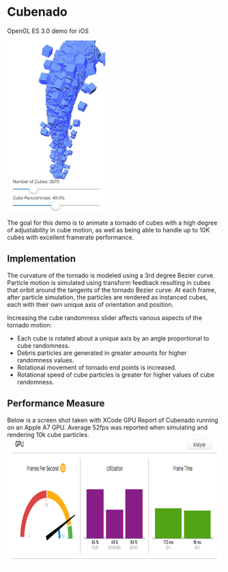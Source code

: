 # Cubenado
OpenGL ES 3.0 demo for iOS

<img src="./Images/Cubenado.png" height="400px">

The goal for this demo is to animate a tornado of cubes with a high degree of adjustability in cube motion, as well as being able to handle up to 10K cubes with excellent framerate performance.



## Implementation
The curvature of the tornado is modeled using a 3rd degree Bezier curve.  Particle motion is simulated using transform feedback resulting in cubes that oribit around the tangents of the tornado Bezier curve.  At each frame, after particle simulation, the particles are rendered as instanced cubes, each with their own unique axis of orientation and position. 


Increasing the cube randomness slider affects various aspects of the tornado motion:
* Each cube is rotated about a unique axis by an angle proportional to cube randomness.
* Debris particles are generated in greater amounts for higher randomness values.
* Rotational movement of tornado end points is increased.
* Rotational speed of cube particles is greater for higher values of cube randomness. 



## Performance Measure
Below is a screen shot taken with XCode GPU Report of Cubenado running on an Apple A7 GPU.  Average 52fps was reported when simulating and rendering 10k cube particles.
<img src="./Images/Cubenado Perf Analysis.png" height="300px">
